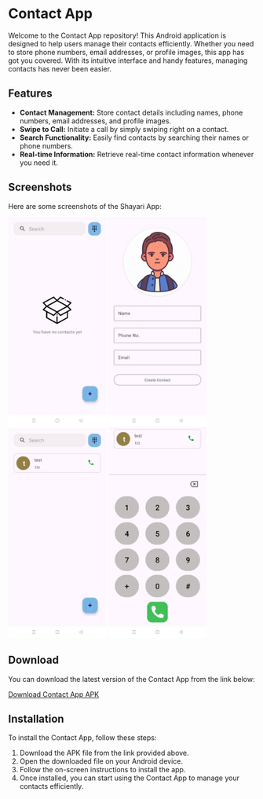 # Contact App

Welcome to the Contact App repository! This Android application is designed to help users manage their contacts efficiently. Whether you need to store phone numbers, email addresses, or profile images, this app has got you covered. With its intuitive interface and handy features, managing contacts has never been easier.

## Features

- **Contact Management:** Store contact details including names, phone numbers, email addresses, and profile images.
- **Swipe to Call:** Initiate a call by simply swiping right on a contact.
- **Search Functionality:** Easily find contacts by searching their names or phone numbers.
- **Real-time Information:** Retrieve real-time contact information whenever you need it.

## Screenshots

Here are some screenshots of the Shayari App:

<img src="Screenshots/Contact_empty.jpg" alt="Screenshot 1" width="200"/> <img src="Screenshots/create_contact.jpg" alt="Screenshot 2" width="200"/> <img src="Screenshots/Contact_home.jpg" alt="Screenshot 3" width="200"/> <img src="Screenshots/dialpad.jpg" alt="Screenshot 4" width="200"/>

## Download

You can download the latest version of the Contact App from the link below:

[Download Contact App APK](https://github.com/Shams66789/Contact-App/raw/main/APK/Contact_App.apk) 

## Installation

To install the Contact App, follow these steps:

1. Download the APK file from the link provided above.
2. Open the downloaded file on your Android device.
3. Follow the on-screen instructions to install the app.
4. Once installed, you can start using the Contact App to manage your contacts efficiently.

